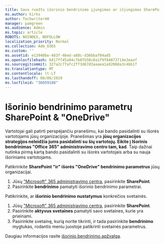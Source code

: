 ```yaml
---
title: Savo ruožtu išorinio bendrinimo įjungimas ar išjungimas SharePoint
ms.author: kirks
author: Techwriter40
manager: pamgreen
ms.audience: Admin
ms.topic: article
ROBOTS: NOINDEX, NOFOLLOW
localization_priority: Normal
ms.collection: Adm_O365
ms.custom: ''
ms.assetid: e13940be-483f-46ed-a88c-d36bbaf04ad5
ms.openlocfilehash: 6417ff45a94c7b8fb50c8a1f9f84873714e3eaaf
ms.sourcegitcommit: 327a2c77afc2ff3d67d3aaaea1a92068a3c4bb1f
ms.translationtype: MT
ms.contentlocale: lt-LT
ms.lasthandoff: 08/06/2019
ms.locfileid: "36059188"
---
```

# <a name="external-sharing-settings-for-sharepoint--onedrive"></a>Išorinio bendrinimo parametrų SharePoint & "OneDrive"

Vartotojai gali patirti perspėjančiu pranešimu, kai bando pasidalinti su išorės vartotojams jūsų organizacijoje. Pranešimas yra **jūsų organizacijos strategijos neleidžia jums pasidalinti su šių vartotojų. Eikite į Išorinis bendrinimas "Office 365" administravimo centro tam, kad**. Taip dažnai nutinka pirmą kartą bando pasidalinti su išorės vartotojais arba su nauja išoriniams vartotojams.

Patikrinkite **SharePoint "ir" išorės "OneDrive" bendrinimo parametrus** jūsų organizacijai.

1. Jūsų ["Microsoft" 365 administravimo centrą](https://admin.microsoft.com/AdminPortal/Home#/homepage">https://admin.microsoft.com/), pasirinkite **SharePoint**.
3. Pasirinkite **bendrinimo** pamatyti išorinio bendrinimo parametrai.

Patikrinkite, ar **išorinio bendrinimo nustatymus** konkrečios svetainės.

1. Jūsų ["Microsoft" 365 administravimo centrą](https://admin.microsoft.com/AdminPortal/Home#/homepage">https://admin.microsoft.com/), pasirinkite **SharePoint**.
2. Pasirinkite **aktyvus svetaines** pamatyti savo svetaines, kurie yra prieinami.
3. Pasirinkite svetainę, kurią norite tikrinti, ir tada pasirinkite **bendrinimo** mygtukas, rodantis meniu juostoje patikrinti svetainės parametrus.

Daugiau informacijos rasite [išorinio bendrinimo apžvalga](https://docs.microsoft.com/sharepoint/external-sharing-overview).